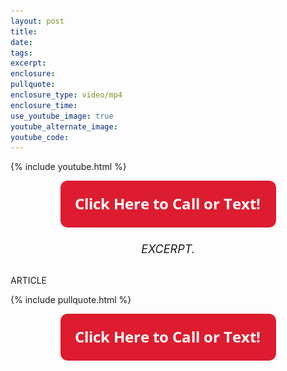 ```yaml
---
layout: post
title:
date: 
tags:
excerpt:
enclosure:
pullquote:
enclosure_type: video/mp4
enclosure_time:
use_youtube_image: true
youtube_alternate_image:
youtube_code:
---
```


{% include youtube.html %}

<center><a href="tel:6306382600"><img src="uploads/Button - 345.png" width="345" height="75" /></a></center>

<center style="font-size: 18px;"><br /><em>EXCERPT.</em></center>

<br>ARTICLE

{% include pullquote.html %}

<center><a href="tel:6306382600"><img src="uploads/Button - 345.png" width="345" height="75" /></a></center>

